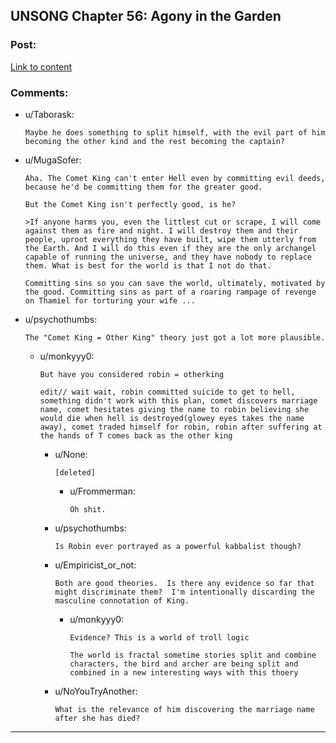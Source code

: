 ## UNSONG Chapter 56: Agony in the Garden

### Post:

[Link to content](http://unsongbook.com/chapter-56-agony-in-the-garden/)

### Comments:

- u/Taborask:
  ```
  Maybe he does something to split himself, with the evil part of him becoming the other kind and the rest becoming the captain?
  ```

- u/MugaSofer:
  ```
  Aha. The Comet King can't enter Hell even by committing evil deeds, because he'd be committing them for the greater good.

  But the Comet King isn't perfectly good, is he?

  >If anyone harms you, even the littlest cut or scrape, I will come against them as fire and night. I will destroy them and their people, uproot everything they have built, wipe them utterly from the Earth. And I will do this even if they are the only archangel capable of running the universe, and they have nobody to replace them. What is best for the world is that I not do that. 

  Committing sins so you can save the world, ultimately, motivated by the good. Committing sins as part of a roaring rampage of revenge on Thamiel for torturing your wife ...
  ```

- u/psychothumbs:
  ```
  The "Comet King = Other King" theory just got a lot more plausible.
  ```

  - u/monkyyy0:
    ```
    But have you considered robin = otherking

    edit// wait wait, robin committed suicide to get to hell, something didn't work with this plan, comet discovers marriage name, comet hesitates giving the name to robin believing she would die when hell is destroyed(glowey eyes takes the name away), comet traded himself for robin, robin after suffering at the hands of T comes back as the other king
    ```

    - u/None:
      ```
      [deleted]
      ```

      - u/Frommerman:
        ```
        Oh shit.
        ```

    - u/psychothumbs:
      ```
      Is Robin ever portrayed as a powerful kabbalist though?
      ```

    - u/Empiricist_or_not:
      ```
      Both are good theories.  Is there any evidence so far that might discriminate them?  I'm intentionally discarding the masculine connotation of King.
      ```

      - u/monkyyy0:
        ```
        Evidence? This is a world of troll logic

        The world is fractal sometime stories split and combine characters, the bird and archer are being split and combined in a new interesting ways with this thoery
        ```

    - u/NoYouTryAnother:
      ```
      What is the relevance of him discovering the marriage name after she has died?
      ```

---


